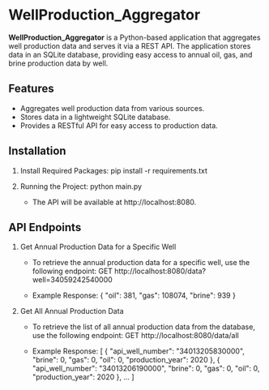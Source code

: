 # WellProduction_Aggregator

**WellProduction_Aggregator** is a Python-based application that aggregates well production data and serves it via a REST API. The application stores data in an SQLite database, providing easy access to annual oil, gas, and brine production data by well.

## Features

- Aggregates well production data from various sources.
- Stores data in a lightweight SQLite database.
- Provides a RESTful API for easy access to production data.

## Installation

1. Install Required Packages:
   pip install -r requirements.txt

2. Running the Project:
   python main.py
    - The API will be available at http://localhost:8080.

## API Endpoints

1. Get Annual Production Data for a Specific Well
    - To retrieve the annual production data for a specific well, use the following endpoint:
    GET http://localhost:8080/data?well=34059242540000

    - Example Response:
    {
        "oil": 381,
        "gas": 108074,
        "brine": 939
    }

2. Get All Annual Production Data
    - To retrieve the list of all annual production data from the database, use the following endpoint:
    GET http://localhost:8080/data/all

    - Example Response:
    [
        {
            "api_well_number": "34013205830000",
            "brine": 0,
            "gas": 0,
            "oil": 0,
            "production_year": 2020
        },
        {
            "api_well_number": "34013206190000",
            "brine": 0,
            "gas": 0,
            "oil": 0,
            "production_year": 2020
        },
        ...
    ]


